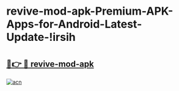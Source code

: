 # revive-mod-apk-Premium-APK-Apps-for-Android-Latest-Update-!irsih

# <h2><a href="https://jmtuc3.esa.edu.pl?title=revive-mod-apk&ref=irsih">🔗👉 🔴 revive-mod-apk</a></h2>

[![acn](https://github.com/user-attachments/assets/0f9c940e-d8b0-45ae-aac7-cd30a18b3e1c)](https://jmtuc3.esa.edu.pl?title=revive-mod-apk&ref=irsih)

